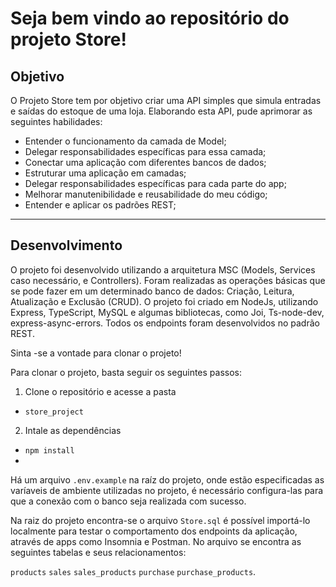 # Seja bem vindo ao repositório do projeto Store!

## Objetivo

O Projeto Store tem por objetivo criar uma API simples que simula entradas e saídas do estoque de uma loja.
Elaborando esta API, pude aprimorar as seguintes habilidades: 

- Entender o funcionamento da camada de Model;
- Delegar responsabilidades específicas para essa camada;
- Conectar uma aplicação com diferentes bancos de dados;
- Estruturar uma aplicação em camadas;
- Delegar responsabilidades específicas para cada parte do app;
- Melhorar manutenibilidade e reusabilidade do meu código;
- Entender e aplicar os padrões REST;


---

## Desenvolvimento 

O projeto foi desenvolvido utilizando a arquitetura MSC (Models, Services caso necessário, e Controllers).
Foram realizadas as operações básicas que se pode fazer em um determinado banco de dados: Criação, Leitura, Atualização e Exclusão (CRUD). 
O projeto foi criado em NodeJs, utilizando Express, TypeScript, MySQL e algumas bibliotecas, como Joi, Ts-node-dev, express-async-errors.
Todos os endpoints foram desenvolvidos no padrão REST.
 

Sinta -se a vontade para clonar o projeto!

Para clonar o projeto, basta seguir os seguintes passos:

1. Clone o repositório e acesse a pasta 
  - `store_project`
  
2. Intale as dependências
  - `npm install` 
  - 
Há um arquivo `.env.example` na raíz do projeto, onde estão especificadas as varíaveis de ambiente utilizadas no projeto, é necessário configura-las para que a conexão com o banco seja realizada com sucesso.

Na raiz do projeto encontra-se o arquivo `Store.sql` é possível importá-lo localmente para testar o comportamento dos endpoints da aplicação, através de apps como Insomnia e Postman.
No arquivo se encontra as seguintes tabelas e seus relacionamentos:

`products`
`sales`
`sales_products`
`purchase`
`purchase_products`.



